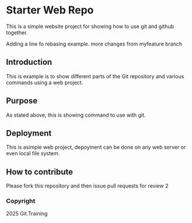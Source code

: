 # Starter Web Repo

This is a simple website project for showing how to use git and github together.

Adding a line fo rebasing example.
more changes from myfeature branch

## Introduction 
This is example is to show different parts of the Git repository and various commands using a web project.

## Purpose

As stated above, this is showing command to use with git.

## Deployment
This is asimple web project, depoyment can be done on any web server or even local file system.

## How to contribute
Please fork this repository and then issue pull requests for review 2

### Copyright
2025 Git.Training